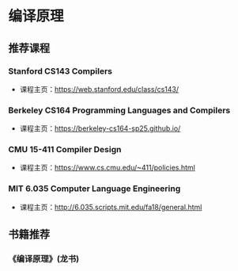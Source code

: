 # 编译原理

## 推荐课程

### Stanford CS143 Compilers

- 课程主页：<https://web.stanford.edu/class/cs143/>

### Berkeley CS164 Programming Languages and Compilers

- 课程主页：<https://berkeley-cs164-sp25.github.io/>

### CMU 15-411 Compiler Design

- 课程主页：<https://www.cs.cmu.edu/~411/policies.html>

### MIT 6.035 Computer Language Engineering

- 课程主页：<http://6.035.scripts.mit.edu/fa18/general.html>

## 书籍推荐

### 《编译原理》(龙书)